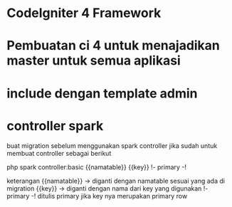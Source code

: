 # CodeIgniter 4 Framework

# Pembuatan ci 4 untuk menajadikan master untuk semua aplikasi
# include dengan template admin


# controller spark
buat migration sebelum menggunakan spark controller
jika sudah untuk membuat controller sebagai berikut

php spark controller:basic {{namatable}} {{key}} !- primary -!

keterangan
{{namatable}} -> diganti dengan namatable sesuai yang ada di migration
{{key}} -> diganti dengan nama dari key yang digunakan
!- primary -! ditulis primary jika key nya merupakan primary row

